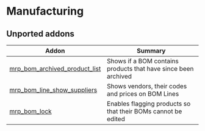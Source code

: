 Manufacturing
=============

[//]: # (addons)

Unported addons
----------------
**Addon** | **Summary**
--- | ---
[mrp_bom_archived_product_list](mrp_bom_archived_product_list/) | Shows if a BOM contains products that have since been archived
[mrp_bom_line_show_suppliers](mrp_bom_line_show_suppliers/) | Shows vendors, their codes and prices on BOM Lines
[mrp_bom_lock](mrp_bom_lock/) | Enables flagging products so that their BOMs cannot be edited